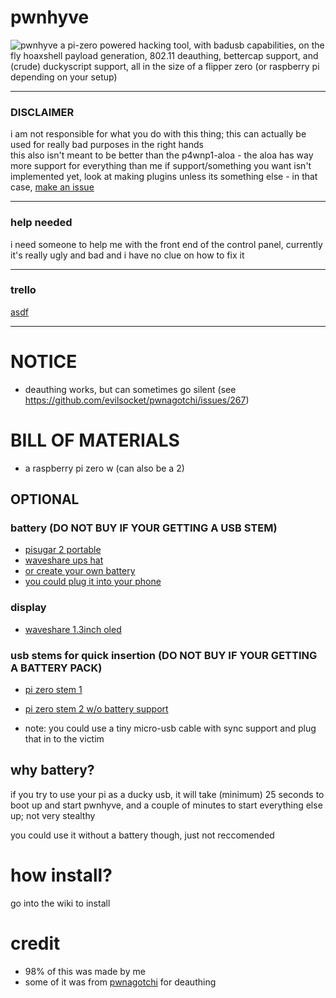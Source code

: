 # pwnhyve
![pwnhyve](https://user-images.githubusercontent.com/42103041/209862002-9ef1712c-38c5-424d-8017-fc9f119492af.png)
a pi-zero powered hacking tool, with badusb capabilities, on the fly hoaxshell payload generation, 802.11 deauthing, bettercap support, and (crude) duckyscript support, all in the size of a flipper zero (or raspberry pi depending on your setup)

***
### DISCLAIMER
i am not responsible for what you do with this thing; this can actually be used for really bad purposes in the right hands  
this also isn't meant to be better than the p4wnp1-aloa - the aloa has way more support for everything than me
if support/something you want isn't implemented yet, look at making plugins unless its something else - in that case, [make an issue](https://github.com/woahotter/pwnhyve/issues/new)
***
### help needed
i need someone to help me with the front end of the control panel, currently it's really ugly and bad and i have no clue on how to fix it
***
### trello
[asdf](https://trello.com/b/ncgSqzpb/plans-for-pwnhyve)
***

# NOTICE
- deauthing works, but can sometimes go silent (see https://github.com/evilsocket/pwnagotchi/issues/267)

# BILL OF MATERIALS
- a raspberry pi zero w (can also be a 2)

## OPTIONAL
### battery (DO NOT BUY IF YOUR GETTING A USB STEM)
- [pisugar 2 portable](https://www.tindie.com/products/pisugar/pisugar-2-battery-for-raspberry-pi-zero/)
- [waveshare ups hat](https://www.waveshare.com/ups-hat-c.htm)
- [or create your own battery](https://github.com/nototter/pwnhyve/wiki/making-your-own-pi-zero-battery-ups)
- [you could plug it into your phone](https://www.amazon.com/Cable-Matters-Micro-Braided-Jacket/dp/B0746NHSCZ) 

### display
- [waveshare 1.3inch oled](https://www.waveshare.com/wiki/1.3inch_OLED_HAT)
### usb stems for quick insertion (DO NOT BUY IF YOUR GETTING A BATTERY PACK)
- [pi zero stem 1](https://zerostem.io/)
- [pi zero stem 2 w/o battery support](https://www.amazon.com/risingsaplings-Connector-Expansion-Breakout-Raspberry/dp/B0924TM6NJ)

- note: you could use a tiny micro-usb cable with sync support and plug that in to the victim

## why battery?
if you try to use your pi as a ducky usb, it will take (minimum) 25 seconds to boot up and start pwnhyve, and a couple of minutes to start everything else up; not very stealthy

you could use it without a battery though, just not reccomended

# how install?
go into the wiki to install

# credit
- 98% of this was made by me
- some of it was from [pwnagotchi](https://github.com/evilsocket/pwnagotchi/) for deauthing
